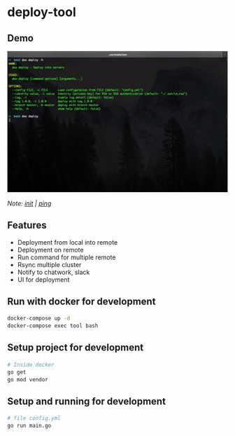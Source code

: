 # deploy-tool

## Demo

![](docs/images/deploy.gif?raw=true)

*Note: [init](docs/images/init.gif?raw=true) | [ping](docs/images/ping.gif?raw=true)*

## Features
- Deployment from local into remote
- Deployment on remote
- Run command for multiple remote
- Rsync multiple cluster
- Notify to chatwork, slack
- UI for deployment

## Run with docker for development
```sh
docker-compose up -d
docker-compose exec tool bash
```

## Setup project for development
```sh
# Inside docker
go get
go mod vendor
```

## Setup and running for development

```sh
# file config.yml
go run main.go
```
